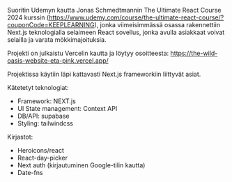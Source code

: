 Suoritin Udemyn kautta Jonas Schmedtmannin The Ultimate React Course 2024 kurssin (https://www.udemy.com/course/the-ultimate-react-course/?couponCode=KEEPLEARNING), jonka viimeisimmässä osassa rakennettiin Next.js teknologialla selaimeen React sovellus, jonka avulla asiakkaat voivat selailla ja varata mökkimajoituksia.

Projekti on julkaistu Vercelin kautta ja löytyy osoitteesta: https://the-wild-oasis-website-eta-pink.vercel.app/

Projektissa käytiin läpi kattavasti Next.js frameworkiin liittyvät asiat.

Kätetetyt teknologiat:

- Framework: NEXT.js
- UI State management: Context API
- DB/API: supabase
- Styling: tailwindcss

Kirjastot:

- Heroicons/react
- React-day-picker
- Next auth (kirjautuminen Google-tilin kautta)
- Date-fns
